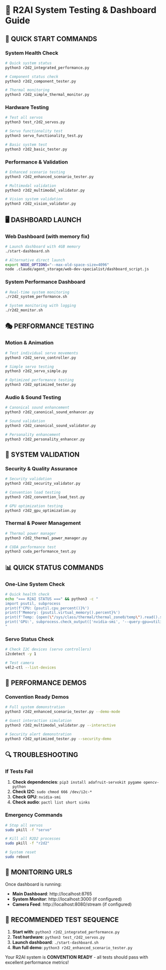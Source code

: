 # 🎯 R2AI System Testing & Dashboard Guide

## 🚀 QUICK START COMMANDS

### **System Health Check**
```bash
# Quick system status
python3 r2d2_integrated_performance.py

# Component status check
python3 r2d2_component_tester.py

# Thermal monitoring
python3 r2d2_simple_thermal_monitor.py
```

### **Hardware Testing**
```bash
# Test all servos
python3 test_r2d2_servos.py

# Servo functionality test
python3 servo_functionality_test.py

# Basic system test
python3 r2d2_basic_tester.py
```

### **Performance & Validation**
```bash
# Enhanced scenario testing
python3 r2d2_enhanced_scenario_tester.py

# Multimodal validation
python3 r2d2_multimodal_validator.py

# Vision system validation
python3 r2d2_vision_validator.py
```

## 🖥️ DASHBOARD LAUNCH

### **Web Dashboard** (with memory fix)
```bash
# Launch dashboard with 4GB memory
./start-dashboard.sh

# Alternative direct launch
export NODE_OPTIONS="--max-old-space-size=4096"
node .claude/agent_storage/web-dev-specialist/dashboard_script.js
```

### **System Performance Dashboard**
```bash
# Real-time system monitoring
./r2d2_system_performance.sh

# System monitoring with logging
./r2d2_monitor.sh
```

## 🎭 PERFORMANCE TESTING

### **Motion & Animation**
```bash
# Test individual servo movements
python3 r2d2_servo_controller.py

# Simple servo testing
python3 r2d2_servo_simple.py

# Optimized performance testing
python3 r2d2_optimized_tester.py
```

### **Audio & Sound Testing**
```bash
# Canonical sound enhancement
python3 r2d2_canonical_sound_enhancer.py

# Sound validation
python3 r2d2_canonical_sound_validator.py

# Personality enhancement
python3 r2d2_personality_enhancer.py
```

## 🔧 SYSTEM VALIDATION

### **Security & Quality Assurance**
```bash
# Security validation
python3 r2d2_security_validator.py

# Convention load testing
python3 r2d2_convention_load_test.py

# GPU optimization testing
python3 r2d2_gpu_optimization.py
```

### **Thermal & Power Management**
```bash
# Thermal power manager
python3 r2d2_thermal_power_manager.py

# CUDA performance test
python3 cuda_performance_test.py
```

## 📊 QUICK STATUS COMMANDS

### **One-Line System Check**
```bash
# Quick health check
echo "=== R2AI STATUS ===" && python3 -c "
import psutil, subprocess
print(f'CPU: {psutil.cpu_percent()}%')
print(f'Memory: {psutil.virtual_memory().percent}%')
print(f'Temp: {open(\"/sys/class/thermal/thermal_zone0/temp\").read().strip()[:2]}°C')
print('GPU:', subprocess.check_output(['nvidia-smi', '--query-gpu=utilization.gpu', '--format=csv,noheader,nounits']).decode().strip() + '%')
"
```

### **Servo Status Check**
```bash
# Check I2C devices (servo controllers)
i2cdetect -y 1

# Test camera
v4l2-ctl --list-devices
```

## 🎪 PERFORMANCE DEMOS

### **Convention Ready Demos**
```bash
# Full system demonstration
python3 r2d2_enhanced_scenario_tester.py --demo-mode

# Guest interaction simulation
python3 r2d2_multimodal_validator.py --interactive

# Security alert demonstration
python3 r2d2_optimized_tester.py --security-demo
```

## 🔍 TROUBLESHOOTING

### **If Tests Fail**
1. **Check dependencies**: `pip3 install adafruit-servokit pygame opencv-python`
2. **Check I2C**: `sudo chmod 666 /dev/i2c-*`
3. **Check GPU**: `nvidia-smi`
4. **Check audio**: `pactl list short sinks`

### **Emergency Commands**
```bash
# Stop all servos
sudo pkill -f "servo"

# Kill all R2D2 processes
sudo pkill -f "r2d2"

# System reset
sudo reboot
```

## 📱 MONITORING URLS

Once dashboard is running:
- **Main Dashboard**: http://localhost:8765
- **System Monitor**: http://localhost:3000 (if configured)
- **Camera Feed**: http://localhost:8080/stream (if configured)

## 🎯 RECOMMENDED TEST SEQUENCE

1. **Start with**: `python3 r2d2_integrated_performance.py`
2. **Test hardware**: `python3 test_r2d2_servos.py`
3. **Launch dashboard**: `./start-dashboard.sh`
4. **Run full demo**: `python3 r2d2_enhanced_scenario_tester.py`

Your R2AI system is **CONVENTION READY** - all tests should pass with excellent performance metrics!